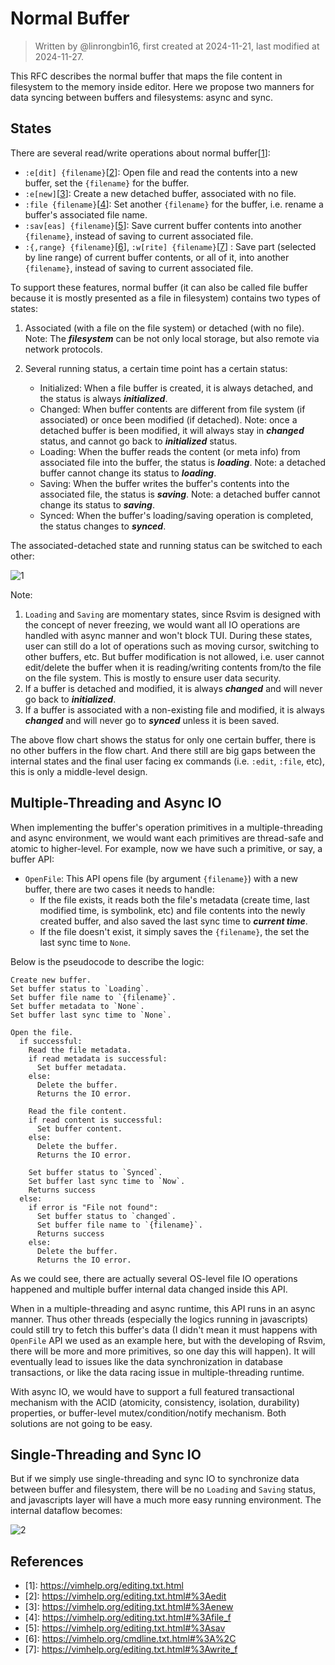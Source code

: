 # Normal Buffer

> Written by @linrongbin16, first created at 2024-11-21, last modified at 2024-11-27.

This RFC describes the normal buffer that maps the file content in filesystem to the memory inside editor. Here we propose two manners for data syncing between buffers and filesystems: async and sync.

## States

There are several read/write operations about normal buffer\[[1](#references)\]:

- `:e[dit] {filename}`\[[2](#references)\]: Open file and read the contents into a new buffer, set the `{filename}` for the buffer.
- `:e[new]`\[[3](#references)\]: Create a new detached buffer, associated with no file.
- `:file {filename}`\[[4](#references)\]: Set another `{filename}` for the buffer, i.e. rename a buffer's associated file name.
- `:sav[eas] {filename}`\[[5](#references)\]: Save current buffer contents into another `{filename}`, instead of saving to current associated file.
- `:{,range} {filename}`\[[6](#references)\], `:w[rite] {filename}`\[[7](#references)\] : Save part (selected by line range) of current buffer contents, or all of it, into another `{filename}`, instead of saving to current associated file.

To support these features, normal buffer (it can also be called file buffer because it is mostly presented as a file in filesystem) contains two types of states:

1. Associated (with a file on the file system) or detached (with no file). Note: The _**filesystem**_ can be not only local storage, but also remote via network protocols.

2. Several running status, a certain time point has a certain status:

   - Initialized: When a file buffer is created, it is always detached, and the status is always _**initialized**_.
   - Changed: When buffer contents are different from file system (if associated) or once been modified (if detached). Note: once a detached buffer is been modified, it will always stay in _**changed**_ status, and cannot go back to _**initialized**_ status.
   - Loading: When the buffer reads the content (or meta info) from associated file into the buffer, the status is _**loading**_. Note: a detached buffer cannot change its status to _**loading**_.
   - Saving: When the buffer writes the buffer's contents into the associated file, the status is _**saving**_. Note: a detached buffer cannot change its status to _**saving**_.
   - Synced: When the buffer's loading/saving operation is completed, the status changes to _**synced**_.

The associated-detached state and running status can be switched to each other:

![1](../images/4-WindowsAndBuffers-1-FileBuffer.1.drawio.svg)

Note:

1. `Loading` and `Saving` are momentary states, since Rsvim is designed with the concept of never freezing, we would want all IO operations are handled with async manner and won't block TUI. During these states, user can still do a lot of operations such as moving cursor, switching to other buffers, etc. But buffer modification is not allowed, i.e. user cannot edit/delete the buffer when it is reading/writing contents from/to the file on the file system. This is mostly to ensure user data security.
2. If a buffer is detached and modified, it is always _**changed**_ and will never go back to _**initialized**_.
3. If a buffer is associated with a non-existing file and modified, it is always _**changed**_ and will never go to _**synced**_ unless it is been saved.

The above flow chart shows the status for only one certain buffer, there is no other buffers in the flow chart. And there still are big gaps between the internal states and the final user facing ex commands (i.e. `:edit`, `:file`, etc), this is only a middle-level design.

## Multiple-Threading and Async IO

When implementing the buffer's operation primitives in a multiple-threading and async environment, we would want each primitives are thread-safe and atomic to higher-level. For example, now we have such a primitive, or say, a buffer API:

- `OpenFile`: This API opens file (by argument `{filename}`) with a new buffer, there are two cases it needs to handle:
  - If the file exists, it reads both the file's metadata (create time, last modified time, is symbolink, etc) and file contents into the newly created buffer, and also saved the last sync time to _**current time**_.
  - If the file doesn't exist, it simply saves the `{filename}`, the set the last sync time to `None`.

Below is the pseudocode to describe the logic:

```text
Create new buffer.
Set buffer status to `Loading`.
Set buffer file name to `{filename}`.
Set buffer metadata to `None`.
Set buffer last sync time to `None`.

Open the file.
  if successful:
    Read the file metadata.
    if read metadata is successful:
      Set buffer metadata.
    else:
      Delete the buffer.
      Returns the IO error.

    Read the file content.
    if read content is successful:
      Set buffer content.
    else:
      Delete the buffer.
      Returns the IO error.

    Set buffer status to `Synced`.
    Set buffer last sync time to `Now`.
    Returns success
  else:
    if error is "File not found":
      Set buffer status to `changed`.
      Set buffer file name to `{filename}`.
      Returns success
    else:
      Delete the buffer.
      Returns the IO error.
```

As we could see, there are actually several OS-level file IO operations happened and multiple buffer internal data changed inside this API.

When in a multiple-threading and async runtime, this API runs in an async manner. Thus other threads (especially the logics running in javascripts) could still try to fetch this buffer's data (I didn't mean it must happens with `OpenFile` API we used as an example here, but with the developing of Rsvim, there will be more and more primitives, so one day this will happen). It will eventually lead to issues like the data synchronization in database transactions, or like the data racing issue in multiple-threading runtime.

With async IO, we would have to support a full featured transactional mechanism with the ACID (atomicity, consistency, isolation, durability) properties, or buffer-level mutex/condition/notify mechanism. Both solutions are not going to be easy.

## Single-Threading and Sync IO

But if we simply use single-threading and sync IO to synchronize data between buffer and filesystem, there will be no `Loading` and `Saving` status, and javascripts layer will have a much more easy running environment. The internal dataflow becomes:

![2](../images/4-WindowsAndBuffers-1-FileBuffer.2.drawio.svg)

## References

- \[1\]: <https://vimhelp.org/editing.txt.html>
- \[2\]: <https://vimhelp.org/editing.txt.html#%3Aedit>
- \[3\]: <https://vimhelp.org/editing.txt.html#%3Aenew>
- \[4\]: <https://vimhelp.org/editing.txt.html#%3Afile_f>
- \[5\]: <https://vimhelp.org/editing.txt.html#%3Asav>
- \[6\]: <https://vimhelp.org/cmdline.txt.html#%3A%2C>
- \[7\]: <https://vimhelp.org/editing.txt.html#%3Awrite_f>
